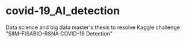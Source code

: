 # covid-19_AI_detection
Data science and big data master's thesis to resolve Kaggle challenge "SIIM-FISABIO-RSNA COVID-19 Detection"
